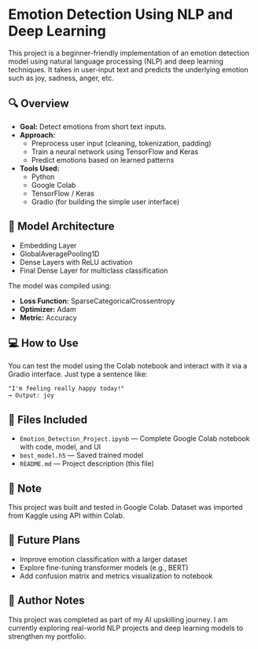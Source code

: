 # Emotion Detection Using NLP and Deep Learning

This project is a beginner-friendly implementation of an emotion detection model using natural language processing (NLP) and deep learning techniques. It takes in user-input text and predicts the underlying emotion such as joy, sadness, anger, etc.

## 🔍 Overview

- **Goal:** Detect emotions from short text inputs.
- **Approach:** 
  - Preprocess user input (cleaning, tokenization, padding)
  - Train a neural network using TensorFlow and Keras
  - Predict emotions based on learned patterns
- **Tools Used:** 
  - Python  
  - Google Colab  
  - TensorFlow / Keras  
  - Gradio (for building the simple user interface)

## 🧠 Model Architecture

- Embedding Layer
- GlobalAveragePooling1D
- Dense Layers with ReLU activation
- Final Dense Layer for multiclass classification

The model was compiled using:
- **Loss Function:** SparseCategoricalCrossentropy  
- **Optimizer:** Adam  
- **Metric:** Accuracy

## 💻 How to Use

You can test the model using the Colab notebook and interact with it via a Gradio interface. Just type a sentence like:

```
"I'm feeling really happy today!"  
→ Output: joy
```

## 📁 Files Included

- `Emotion_Detection_Project.ipynb` — Complete Google Colab notebook with code, model, and UI
- `best_model.h5` — Saved trained model
- `README.md` — Project description (this file)

## 📌 Note

This project was built and tested in Google Colab. Dataset was imported from Kaggle using API within Colab.

## 🚧 Future Plans

- Improve emotion classification with a larger dataset
- Explore fine-tuning transformer models (e.g., BERT)
- Add confusion matrix and metrics visualization to notebook

## 🙋 Author Notes

This project was completed as part of my AI upskilling journey. I am currently exploring real-world NLP projects and deep learning models to strengthen my portfolio.
